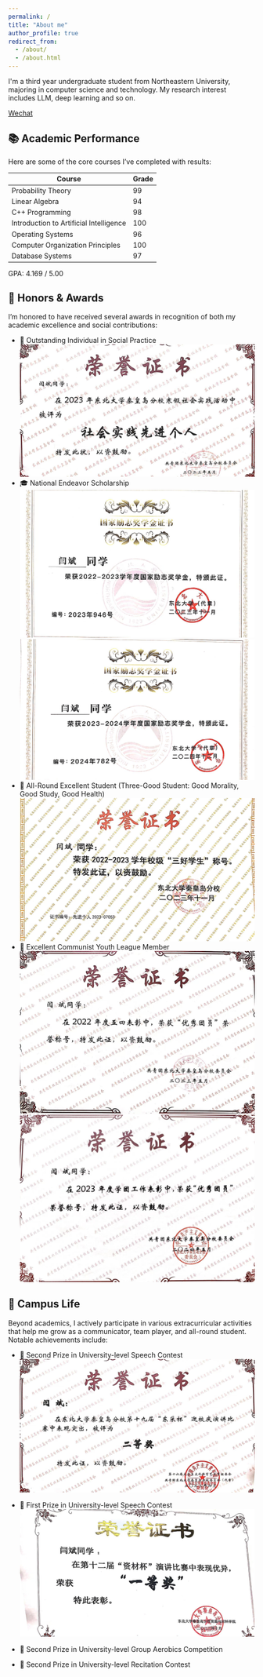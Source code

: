```yaml
---
permalink: /
title: "About me"
author_profile: true
redirect_from: 
  - /about/
  - /about.html
---
```


I'm a third year undergraduate student from Northeastern University, majoring in computer science and technology. My research interest includes LLM, deep learning and so on.

[Wechat](../images/Wechat.png) 

## 📚 Academic Performance

Here are some of the core courses I’ve completed with results:

| Course                          | Grade |
|---------------------------------|-------|
| Probability Theory              | 99    |
| Linear Algebra                  | 94    |
| C++ Programming                 | 98    |
| Introduction to Artificial Intelligence | 100   |
| Operating Systems               | 96    |
| Computer Organization Principles| 100   |
| Database Systems                | 97    |

GPA: 4.169 / 5.00


## 🏅 Honors & Awards

I’m honored to have received several awards in recognition of both my academic excellence and social contributions:

- 🌟 Outstanding Individual in Social Practice
    ![Second Prize in University-level Speech Contest](../images/shehuishijian.png)  
- 🎓 National Endeavor Scholarship
   ![Second Prize in University-level Speech Contest](../images/lizhijiangxuejin.png)
![Second Prize in University-level Speech Contest](../images/lizhijiangxuejin2.png) 
- 🥇 All-Round Excellent Student (Three-Good Student: Good Morality, Good Study, Good Health)
   ![Second Prize in University-level Speech Contest](../images/sanhoa.png)  
- 🏅 Excellent Communist Youth League Member 
  ![Second Prize in University-level Speech Contest](../images/youxiutuanyuan.png) 
  ![Second Prize in University-level Speech Contest](../images/youxiutuanyuan2.png) 





## 🎤 Campus Life

Beyond academics, I actively participate in various extracurricular activities that help me grow as a communicator, team player, and all-round student. Notable achievements include:

- 🥈 Second Prize in University-level Speech Contest
  ![Second Prize in University-level Speech Contest](../images/speechuniversity.png)  
- 🥇 First Prize in University-level Speech Contest
   ![Second Prize in University-level Speech Contest](../images/yanjiang.png)  
- 🥈 Second Prize in University-level Group Aerobics Competition

- 🥈 Second Prize in University-level Recitation Contest

